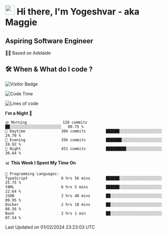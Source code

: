 <h1><img src="https://emojis.slackmojis.com/emojis/images/1531849430/4246/blob-sunglasses.gif?1531849430" width="30"/> Hi there, I'm Yogeshvar - aka Maggie</h1>

## Aspiring Software Engineer
🏂🏻  Based on Adelaide 

## 🛠 When & What do I code ?  

![Visitor Badge](https://visitor-badge.feriirawann.repl.co?username=yogeshvar&repo=yogeshvar&label=Visitors&style=plastic&color=%23457BFF&contentType=svg)

<!--START_SECTION:waka-->
![Code Time](http://img.shields.io/badge/Code%20Time-2%2C663%20hrs%2047%20mins-blue)

![Lines of code](https://img.shields.io/badge/From%20Hello%20World%20I%27ve%20Written-4.1%20million%20lines%20of%20code-blue)

**I'm a Night 🦉** 

```text
🌞 Morning                120 commits         ██░░░░░░░░░░░░░░░░░░░░░░░   09.75 % 
🌆 Daytime                304 commits         ██████░░░░░░░░░░░░░░░░░░░   24.70 % 
🌃 Evening                356 commits         ███████░░░░░░░░░░░░░░░░░░   28.92 % 
🌙 Night                  451 commits         █████████░░░░░░░░░░░░░░░░   36.64 % 
```


📊 **This Week I Spent My Time On** 

```text
💬 Programming Languages: 
TypeScript               6 hrs 56 mins       ██████░░░░░░░░░░░░░░░░░░░   25.75 % 
YAML                     6 hrs 5 mins        ██████░░░░░░░░░░░░░░░░░░░   22.64 % 
JSON                     2 hrs 40 mins       ██░░░░░░░░░░░░░░░░░░░░░░░   09.95 % 
Docker                   2 hrs 18 mins       ██░░░░░░░░░░░░░░░░░░░░░░░   08.56 % 
Bash                     2 hrs 1 min         ██░░░░░░░░░░░░░░░░░░░░░░░   07.54 % 
```


 Last Updated on 01/02/2024 23:23:03 UTC
<!--END_SECTION:waka-->
